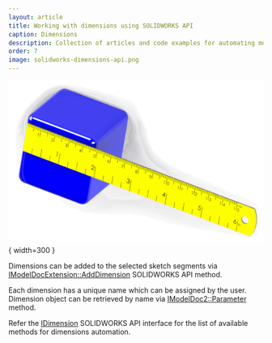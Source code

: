 ```yaml
---
layout: article
title: Working with dimensions using SOLIDWORKS API
caption: Dimensions
description: Collection of articles and code examples for automating models dimensions via SOLIDWORKS API
order: 7
image: solidworks-dimensions-api.png
---
```

![Automating dimensions via SOLIDWORKS API](solidworks-dimensions-api.png){ width=300 }

Dimensions can be added to the selected sketch segments via [IModelDocExtension::AddDimension](http://help.solidworks.com/2015/english/api/sldworksapi/solidworks.interop.sldworks~solidworks.interop.sldworks.imodeldocextension~adddimension.html) SOLIDWORKS API method.

Each dimension has a unique name which can be assigned by the user. Dimension object can be retrieved by name via [IModelDoc2::Parameter](http://help.solidworks.com/2012/english/api/sldworksapi/solidworks.interop.sldworks~solidworks.interop.sldworks.imodeldoc2~parameter.html) method. 

Refer the [IDimension](http://help.solidworks.com/2012/english/api/sldworksapi/SolidWorks.Interop.sldworks~SolidWorks.Interop.sldworks.IDimension.html) SOLIDWORKS API interface for the list of available methods for dimensions automation.

